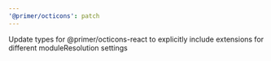 ```yaml
---
'@primer/octicons': patch
---
```


Update types for @primer/octicons-react to explicitly include extensions for different moduleResolution settings
